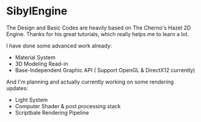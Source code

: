 # SibylEngine

The Design and Basic Codes are heavily based on The Cherno's Hazel 2D Engine.
Thanks for his great tutorials, which really helps me to learn a lot.

I have done some advanced work already:
- Material System
- 3D Modeling Read-in
- Base-Independent Graphic API ( Support OpenGL & DirectX12 currently)

And I'm planning and actually currently working on some rendering updates:
- Light System
- Computer Shader & post processing stack
- Scriptbale Rendering Pipeline
